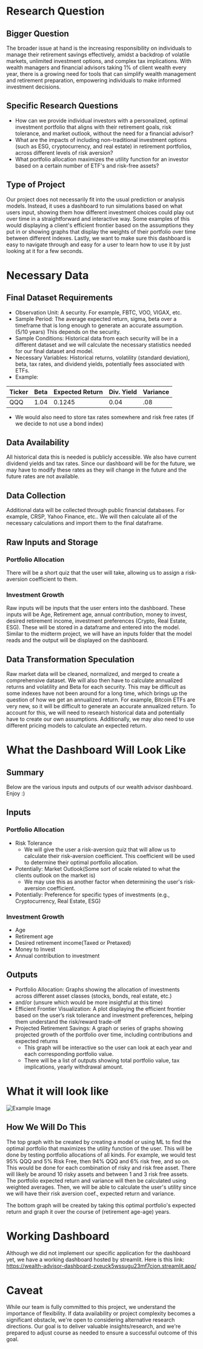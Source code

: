 # Research Question
## Bigger Question
The broader issue at hand is the increasing responsibility on individuals to manage their retirement savings effectively, amidst a backdrop of volatile markets, unlimited investment options, and complex tax implications. With wealth managers and financial advisors taking 1% of client wealth every year, there is a growing need for tools that can simplify wealth management and retirement preparation, empowering individuals to make informed investment decisions.
## Specific Research Questions
- How can we provide individual investors with a personalized, optimal investment portfolio that aligns with their retirement goals, risk tolerance, and market outlook, without the need for a financial advisor?
- What are the impacts of including non-traditional investment options (such as ESG, cryptocurrency, and real estate) in retirement portfolios, across different levels of risk aversion?
- What portfolio allocation maximizes the utility function for an investor based on a certain number of ETF's and risk-free assets?
## Type of Project
Our project does not necessarily fit into the usual prediction or analysis models. Instead, it uses a dashboard to run simulations based on what users input, showing them how different investment choices could play out over time in a straightforward and interactive way. Some examples of this would displaying a client's efficient frontier based on the assumptions they put in or showing graphs that display the weights of their portfolio over time between different indexes. Lastly, we want to make sure this dashboard is easy to navigate through and easy for a user to learn how to use it by just looking at it for a few seconds. 

# Necessary Data
## Final Dataset Requirements
- Observation Unit: A security. For example, FBTC, VOO, VIGAX, etc. 
- Sample Period: The average expected return, sigma, beta over a timeframe that is long enough to generate an accurate assumption. (5/10 years) This depends on the security.  
- Sample Conditions: Historical data from each security will be in a different dataset and we will calculate the necessary statistics needed for our final dataset and model.
- Necessary Variables: Historical returns, volatility (standard deviation), beta, tax rates, and dividend yields, potentially fees associated with ETFs.
- Example:

| Ticker | Beta | Expected Return | Div. Yield | Variance |
|--------|------|-----------------|------------| ---------|
| QQQ    | 1.04 | 0.1245          | 0.04       | .08      |

- We would also need to store tax rates somewhere and risk free rates (if we decide to not use a bond index)

## Data Availability
All historical data this is needed is publicly accessible. We also have current dividend yields and tax rates. Since our dashboard will be for the future, we may have to modify these rates as they will change in the future and the future rates are not available. 
## Data Collection
Additional data will be collected through public financial databases. For example, CRSP, Yahoo Finance, etc.. We will then calculate all of the necessary calculations and import them to the final dataframe. 
## Raw Inputs and Storage
### Portfolio Allocation 
There will be a short quiz that the user will take, allowing us to assign a risk-aversion coefficient to them. 
### Investment Growth
Raw inputs will be inputs that the user enters into the dashboard. These inputs will be Age, Retirement age, annual contribution, money to invest, desired retirement income, investment preferences (Crypto, Real Estate, ESG). These will be stored in a dataframe and entered into the model. Similar to the midterm project, we will have an inputs folder that the model reads and the output will be displayed on the dashboard.
## Data Transformation Speculation
Raw market data will be cleaned, normalized, and merged to create a comprehensive dataset. We will also then have to calculate annualized returns and volatility and Beta for each security. This may be difficult as some indexes have not been around for a long time, which brings up the question of how we get an annualized return. For example, Bitcoin ETFs are very new, so it will be difficult to generate an accurate annualized return. To account for this, we will need to research historical data and potentially have to create our own assumptions. Additionally, we may also need to use different pricing models to calculate an expected return.

# What the Dashboard Will Look Like
## Summary 
Below are the various inputs and outputs of our wealth advisor dashboard. Enjoy :)
## Inputs
### Portfolio Allocation
- Risk Tolerance 
    - We will give the user a risk-aversion quiz that will allow us to calculate their risk-aversion coefficient. This coefficient will be used to determine their optimal portfolio allocation.
- Potentially: Market Outlook(Some sort of scale related to what the clients outlook on the market is)
    - We may use this as another factor when determining the user's risk-aversion coefficient.
- Potentially: Preference for specific types of investments (e.g., Cryptocurrency, Real Estate, ESG)
### Investment Growth
- Age
- Retirement age
- Desired retirement income(Taxed or Pretaxed)
- Money to Invest
- Annual contribution to investment
## Outputs
- Portfolio Allocation: Graphs showing the allocation of investments across different asset classes (stocks, bonds, real estate, etc.) 
- and/or (unsure which would be more insightful at this time)
- Efficient Frontier Visualization: A plot displaying the efficient frontier based on the user’s risk tolerance and investment preferences, helping them understand the risk/reward trade-off
- Projected Retirement Savings: A graph or series of graphs showing projected growth of the portfolio over time, including contributions and expected returns
    - This graph will be interactive so the user can look at each year and each corresponding portfolio value. 
    - There will be a list of outputs showing total portfolio value, tax implications, yearly withdrawal amount.
# What it will look like
![Example Image](Example_Photo.jpg)
## How We Will Do This
The top graph with be created by creating a model or using ML to find the optimal portfolio that maximizes the utility function of the user. This will be done by testing portfolio allocations of all kinds. For example, we would test 95% QQQ and 5% Risk Free, then 94% QQQ and 6% risk free, and so on. This would be done for each combination of risky and risk free asset. There will likely be around 10 risky assets and between 1 and 3 risk free assets. The portfolio expected return and variance will then be calculated using weighted averages. Then, we will be able to calculate the user's utility since we will have their risk aversion coef., expected return and variance. 

The bottom graph will be created by taking this optimal portfolio's expected return and graph it over the course of (retirement age-age) years. 
# Working Dashboard
Although we did not implement our specific application for the dashboard yet, we have a working dashboard hosted by streamlit. Here is this link: https://wealth-advisor-dashboard-zxeuck5wssugu23mf7cjon.streamlit.app/ 
# Caveat
While our team is fully committed to this project, we understand the importance of flexibility. If data availability or project complexity becomes a significant obstacle, we're open to considering alternative research directions. Our goal is to deliver valuable insights/research, and we're prepared to adjust course as needed to ensure a successful outcome of this goal.






